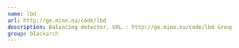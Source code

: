 ```yaml
---
name: lbd
url: http://ge.mine.nu/code/lbd
description: Balancing detector, URL : http://ge.mine.nu/code/lbd Groups : blackarch blackarch-recon
group: blackarch
---
```


